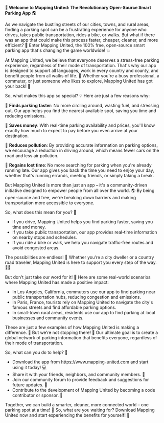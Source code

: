 **🚀 Welcome to Mapping United: The Revolutionary Open-Source Smart Parking App 🌎**

As we navigate the bustling streets of our cities, towns, and rural areas, finding a parking spot can be a frustrating experience for anyone who drives, takes public transportation, rides a bike, or walks. But what if there was an app that could make this process faster, cheaper, cleaner, and more efficient? 🤔 Enter Mapping United, the 100% free, open-source smart parking app that's changing the game worldwide! 💥

At Mapping United, we believe that everyone deserves a stress-free parking experience, regardless of their mode of transportation. That's why our app is designed to support all languages, work in every country and county, and benefit people from all walks of life. 🌟 Whether you're a busy professional, a commuter, or just someone who likes to explore, Mapping United has got your back! 🚗

So, what makes this app so special? 💡 Here are just a few reasons why:

🔹 **Finds parking faster**: No more circling around, wasting fuel, and stressing out. Our app helps you find the nearest available spot, saving you time and reducing emissions.

🔹 **Saves money**: With real-time parking availability and prices, you'll know exactly how much to expect to pay before you even arrive at your destination.

🔹 **Reduces pollution**: By providing accurate information on parking options, we encourage a reduction in driving around, which means fewer cars on the road and less air pollution.

🔹 **Regains lost time**: No more searching for parking when you're already running late. Our app gives you back the time you need to enjoy your day, whether that's running errands, meeting friends, or simply taking a break.

But Mapping United is more than just an app – it's a community-driven initiative designed to empower people from all over the world. 🌎 By being open-source and free, we're breaking down barriers and making transportation more accessible to everyone.

So, what does this mean for you? 💬

* If you drive, Mapping United helps you find parking faster, saving you time and money.
* If you take public transportation, our app provides real-time information on nearby stops and schedules.
* If you ride a bike or walk, we help you navigate traffic-free routes and avoid congested areas.

The possibilities are endless! 🌈 Whether you're a city dweller or a country road traveler, Mapping United is here to support you every step of the way. 🚶‍♀️

But don't just take our word for it! 💭 Here are some real-world scenarios where Mapping United has made a positive impact:

* In Los Angeles, California, commuters use our app to find parking near public transportation hubs, reducing congestion and emissions.
* In Paris, France, tourists rely on Mapping United to navigate the city's famous streets and find affordable parking options.
* In small-town rural areas, residents use our app to find parking at local businesses and community events.

These are just a few examples of how Mapping United is making a difference. 💪 But we're not stopping there! 🚀 Our ultimate goal is to create a global network of parking information that benefits everyone, regardless of their mode of transportation.

So, what can you do to help? 🤔

* Download the app from https://www.mapping-united.com and start using it today! 💻
* Share it with your friends, neighbors, and community members. 📱
* Join our community forum to provide feedback and suggestions for future updates. 💬
* Contribute to the development of Mapping United by becoming a code contributor or sponsor. 🚀

Together, we can build a smarter, cleaner, more connected world – one parking spot at a time! 🌟 So, what are you waiting for? Download Mapping United now and start experiencing the benefits for yourself! 🎉